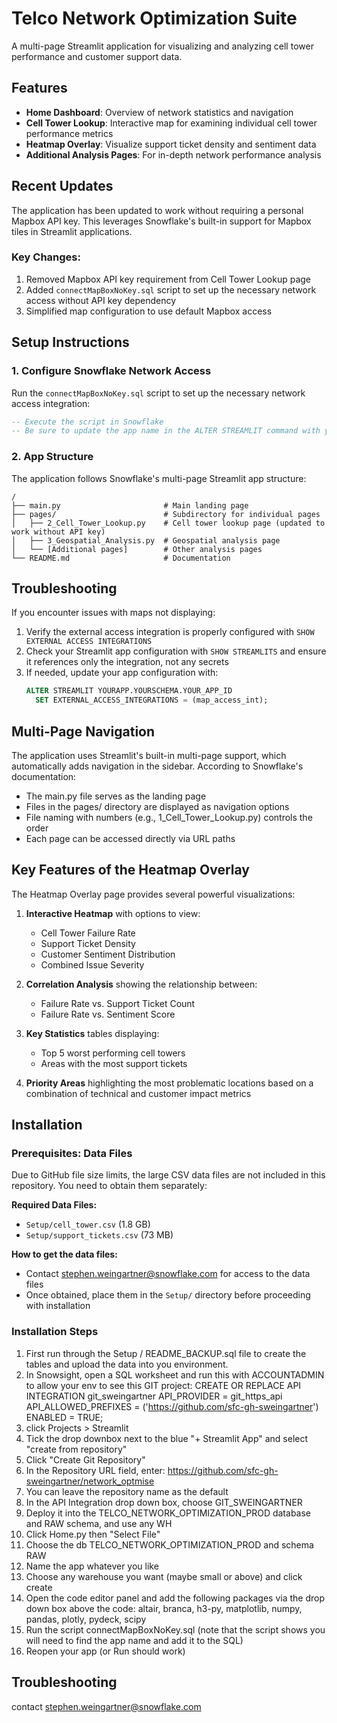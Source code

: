 # Telco Network Optimization Suite

A multi-page Streamlit application for visualizing and analyzing cell tower performance and customer support data.

## Features

* **Home Dashboard**: Overview of network statistics and navigation
* **Cell Tower Lookup**: Interactive map for examining individual cell tower performance metrics
* **Heatmap Overlay**: Visualize support ticket density and sentiment data
* **Additional Analysis Pages**: For in-depth network performance analysis

## Recent Updates

The application has been updated to work without requiring a personal Mapbox API key. This leverages Snowflake's built-in support for Mapbox tiles in Streamlit applications.

### Key Changes:

1. Removed Mapbox API key requirement from Cell Tower Lookup page
2. Added `connectMapBoxNoKey.sql` script to set up the necessary network access without API key dependency
3. Simplified map configuration to use default Mapbox access

## Setup Instructions

### 1. Configure Snowflake Network Access

Run the `connectMapBoxNoKey.sql` script to set up the necessary network access integration:

```sql
-- Execute the script in Snowflake
-- Be sure to update the app name in the ALTER STREAMLIT command with your actual Streamlit app name
```

### 2. App Structure

The application follows Snowflake's multi-page Streamlit app structure:

```
/
├── main.py                       # Main landing page
├── pages/                        # Subdirectory for individual pages
│   ├── 2_Cell_Tower_Lookup.py    # Cell tower lookup page (updated to work without API key)
│   ├── 3_Geospatial_Analysis.py  # Geospatial analysis page
│   └── [Additional pages]        # Other analysis pages
└── README.md                     # Documentation
```

## Troubleshooting

If you encounter issues with maps not displaying:

1. Verify the external access integration is properly configured with `SHOW EXTERNAL ACCESS INTEGRATIONS`
2. Check your Streamlit app configuration with `SHOW STREAMLITS` and ensure it references only the integration, not any secrets
3. If needed, update your app configuration with:
   ```sql
   ALTER STREAMLIT YOURAPP.YOURSCHEMA.YOUR_APP_ID
     SET EXTERNAL_ACCESS_INTEGRATIONS = (map_access_int);
   ```

## Multi-Page Navigation

The application uses Streamlit's built-in multi-page support, which automatically adds navigation in the sidebar. According to Snowflake's documentation:

* The main.py file serves as the landing page
* Files in the pages/ directory are displayed as navigation options
* File naming with numbers (e.g., 1_Cell_Tower_Lookup.py) controls the order
* Each page can be accessed directly via URL paths

## Key Features of the Heatmap Overlay

The Heatmap Overlay page provides several powerful visualizations:

1. **Interactive Heatmap** with options to view:
   - Cell Tower Failure Rate
   - Support Ticket Density
   - Customer Sentiment Distribution
   - Combined Issue Severity

2. **Correlation Analysis** showing the relationship between:
   - Failure Rate vs. Support Ticket Count
   - Failure Rate vs. Sentiment Score

3. **Key Statistics** tables displaying:
   - Top 5 worst performing cell towers
   - Areas with the most support tickets

4. **Priority Areas** highlighting the most problematic locations based on a combination of technical and customer impact metrics


## Installation

### Prerequisites: Data Files

Due to GitHub file size limits, the large CSV data files are not included in this repository. You need to obtain them separately:

**Required Data Files:**
- `Setup/cell_tower.csv` (1.8 GB)
- `Setup/support_tickets.csv` (73 MB)

**How to get the data files:**
- Contact stephen.weingartner@snowflake.com for access to the data files
- Once obtained, place them in the `Setup/` directory before proceeding with installation

### Installation Steps

1. First run through the Setup / README_BACKUP.sql file to create the tables and upload the data into you environment.  
2. In Snowsight, open a SQL worksheet and run this with ACCOUNTADMIN to allow your env to see this GIT project: CREATE OR REPLACE API INTEGRATION git_sweingartner API_PROVIDER = git_https_api API_ALLOWED_PREFIXES = ('https://github.com/sfc-gh-sweingartner') ENABLED = TRUE;
3. click Projects > Streamlit
4. Tick the drop downbox next to the blue "+ Streamlit App" and select "create from repository"
5. Click "Create Git Repository"
6. In the Repository URL field, enter: https://github.com/sfc-gh-sweingartner/network_optmise
7. You can leave the repository name as the default
8. In the API Integration drop down box, choose GIT_SWEINGARTNER
10. Deploy it into the TELCO_NETWORK_OPTIMIZATION_PROD database and RAW schema, and use any WH
11. Click Home.py then "Select File"
12. Choose the db TELCO_NETWORK_OPTIMIZATION_PROD and schema RAW
13. Name the app whatever you like
14. Choose any warehouse you want (maybe small or above) and click create
15. Open the code editor panel and add the following packages via the drop down box above the code: altair, branca, h3-py, matplotlib, numpy, pandas, plotly, pydeck, scipy 
16. Run the script connectMapBoxNoKey.sql (note that the script shows you will need to find the app name and add it to the SQL)
17. Reopen your app (or Run should work)


## Troubleshooting
contact stephen.weingartner@snowflake.com 
